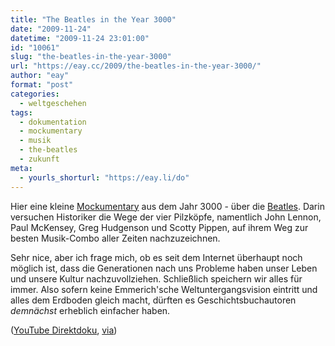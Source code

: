 ```yaml
---
title: "The Beatles in the Year 3000"
date: "2009-11-24"
datetime: "2009-11-24 23:01:00"
id: "10061"
slug: "the-beatles-in-the-year-3000"
url: "https://eay.cc/2009/the-beatles-in-the-year-3000/"
author: "eay"
format: "post"
categories:
  - weltgeschehen
tags:
  - dokumentation
  - mockumentary
  - musik
  - the-beatles
  - zukunft
meta:
  - yourls_shorturl: "https://eay.li/do"
---
```


Hier eine kleine [Mockumentary](//eay.cc/tag/mockumentary/) aus dem Jahr 3000 - über die [Beatles](//eay.cc/tag/beatles/). Darin versuchen Historiker die Wege der vier Pilzköpfe, namentlich John Lennon, Paul McKensey, Greg Hudgenson und Scotty Pippen, auf ihrem Weg zur besten Musik-Combo aller Zeiten nachzuzeichnen.

Sehr nice, aber ich frage mich, ob es seit dem Internet überhaupt noch möglich ist, dass die Generationen nach uns Probleme haben unser Leben und unsere Kultur nachzuvollziehen. Schließlich speichern wir alles für immer. Also sofern keine Emmerich'sche Weltuntergangsvision eintritt und alles dem Erdboden gleich macht, dürften es Geschichtsbuchautoren _demnächst_ erheblich einfacher haben.

 ([YouTube Direktdoku](http://www.youtube.com/watch?v=3Z2vU8M6CYI), [via](http://www.nerdcore.de/wp/2009/11/24/beatles-3000/))
